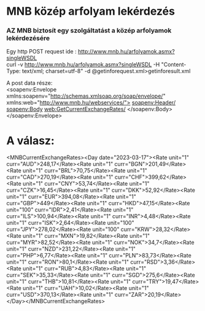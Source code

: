 # MNB közép arfolyam lekérdezés

<h3>AZ MNB biztosít egy szolgáltatást a közép arfolyamok lekérdezésére</h3>

Egy http POST request ide : http://www.mnb.hu/arfolyamok.asmx?singleWSDL<br>
curl -v http://www.mnb.hu/arfolyamok.asmx?singleWSDL -H "Content-Type: text/xml; charset=utf-8" -d @getinforequest.xml>getinforesult.xml

A post data része:<br>
<soapenv:Envelope xmlns:soapenv="http://schemas.xmlsoap.org/soap/envelope/" xmlns:web="http://www.mnb.hu/webservices/">
  <soapenv:Header/>
  <soapenv:Body>
    <web:GetCurrentExchangeRates/>
  </soapenv:Body>
</soapenv:Envelope>

<h1>A válasz:</h1>
<s:Envelope xmlns:s="http://schemas.xmlsoap.org/soap/envelope/">
    <s:Body>
        <GetCurrentExchangeRatesResponse xmlns="http://www.mnb.hu/webservices/"
            xmlns:i="http://www.w3.org/2001/XMLSchema-instance">
            <GetCurrentExchangeRatesResult>&lt;MNBCurrentExchangeRates&gt;&lt;Day
                date="2023-03-17"&gt;&lt;Rate unit="1" curr="AUD"&gt;248,17&lt;/Rate&gt;&lt;Rate
                unit="1" curr="BGN"&gt;201,49&lt;/Rate&gt;&lt;Rate unit="1"
                curr="BRL"&gt;70,75&lt;/Rate&gt;&lt;Rate unit="1"
                curr="CAD"&gt;270,19&lt;/Rate&gt;&lt;Rate unit="1"
                curr="CHF"&gt;399,62&lt;/Rate&gt;&lt;Rate unit="1"
                curr="CNY"&gt;53,74&lt;/Rate&gt;&lt;Rate unit="1"
                curr="CZK"&gt;16,45&lt;/Rate&gt;&lt;Rate unit="1"
                curr="DKK"&gt;52,92&lt;/Rate&gt;&lt;Rate unit="1"
                curr="EUR"&gt;394,08&lt;/Rate&gt;&lt;Rate unit="1"
                curr="GBP"&gt;449&lt;/Rate&gt;&lt;Rate unit="1"
                curr="HKD"&gt;47,15&lt;/Rate&gt;&lt;Rate unit="100"
                curr="IDR"&gt;2,41&lt;/Rate&gt;&lt;Rate unit="1"
                curr="ILS"&gt;100,94&lt;/Rate&gt;&lt;Rate unit="1"
                curr="INR"&gt;4,48&lt;/Rate&gt;&lt;Rate unit="1"
                curr="ISK"&gt;2,64&lt;/Rate&gt;&lt;Rate unit="100"
                curr="JPY"&gt;278,02&lt;/Rate&gt;&lt;Rate unit="100"
                curr="KRW"&gt;28,32&lt;/Rate&gt;&lt;Rate unit="1"
                curr="MXN"&gt;19,82&lt;/Rate&gt;&lt;Rate unit="1"
                curr="MYR"&gt;82,52&lt;/Rate&gt;&lt;Rate unit="1"
                curr="NOK"&gt;34,7&lt;/Rate&gt;&lt;Rate unit="1"
                curr="NZD"&gt;231,22&lt;/Rate&gt;&lt;Rate unit="1"
                curr="PHP"&gt;6,77&lt;/Rate&gt;&lt;Rate unit="1"
                curr="PLN"&gt;83,73&lt;/Rate&gt;&lt;Rate unit="1"
                curr="RON"&gt;80,1&lt;/Rate&gt;&lt;Rate unit="1"
                curr="RSD"&gt;3,36&lt;/Rate&gt;&lt;Rate unit="1"
                curr="RUB"&gt;4,83&lt;/Rate&gt;&lt;Rate unit="1"
                curr="SEK"&gt;35,33&lt;/Rate&gt;&lt;Rate unit="1"
                curr="SGD"&gt;275,6&lt;/Rate&gt;&lt;Rate unit="1"
                curr="THB"&gt;10,81&lt;/Rate&gt;&lt;Rate unit="1"
                curr="TRY"&gt;19,47&lt;/Rate&gt;&lt;Rate unit="1"
                curr="UAH"&gt;10,02&lt;/Rate&gt;&lt;Rate unit="1"
                curr="USD"&gt;370,13&lt;/Rate&gt;&lt;Rate unit="1"
                curr="ZAR"&gt;20,19&lt;/Rate&gt;&lt;/Day&gt;&lt;/MNBCurrentExchangeRates&gt;</GetCurrentExchangeRatesResult>
        </GetCurrentExchangeRatesResponse>
    </s:Body>
</s:Envelope>
